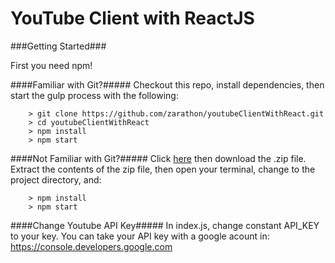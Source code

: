 # YouTube Client with ReactJS

###Getting Started###

First you need npm!

####Familiar with Git?#####
Checkout this repo, install dependencies, then start the gulp process with the following:

```
	> git clone https://github.com/zarathon/youtubeClientWithReact.git
	> cd youtubeClientWithReact
	> npm install
	> npm start
```

####Not Familiar with Git?#####
Click [here](https://github.com/zarathon/youtubeClientWithReact) then download the .zip file.  Extract the contents of the zip file, then open your terminal, change to the project directory, and:

```
	> npm install
	> npm start
```
####Change Youtube API Key#####
In index.js, change constant API_KEY to your key.
You can take your API key with a google acount in: https://console.developers.google.com
